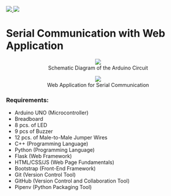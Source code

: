 <a href="https://www.arduino.cc/">
  <img src="https://img.shields.io/badge/Arduino-UNO-blue"/>
</a>

<a href="https://github.com/pallets/flask/">
  <img src="https://img.shields.io/badge/Python-Flask-red"/>
</a>

# Serial Communication with Web Application

<p align="center">
  <img name="schematic_diagram" src="https://user-images.githubusercontent.com/39390245/164982039-964e7269-26bf-46b6-8aa6-2a34177e2a08.png"/><br>
  <label for="schematic_diagram">Schematic Diagram of the Arduino Circuit</label>
</p>

<p align="center">
  <img name="web_application" src="https://user-images.githubusercontent.com/39390245/165005229-bef7a04f-674b-4511-bf19-8de4e3ec6fa2.png"/><br>
  <label for="web_application">Web Application for Serial Communication</label>
</p>

### Requirements:
- Arduino UNO (Microcontroller)
- Breadboard
- 8 pcs. of LED
- 9 pcs of Buzzer
- 12 pcs. of Male-to-Male Jumper Wires
- C++ (Programming Language)
- Python (Programming Language)
- Flask (Web Framework)
- HTML/CSS/JS (Web Page Fundamentals)
- Bootstrap (Front-End Framework)
- Git (Version Control Tool)
- GitHub (Version Control and Collaboration Tool)
- Pipenv (Python Packaging Tool)
